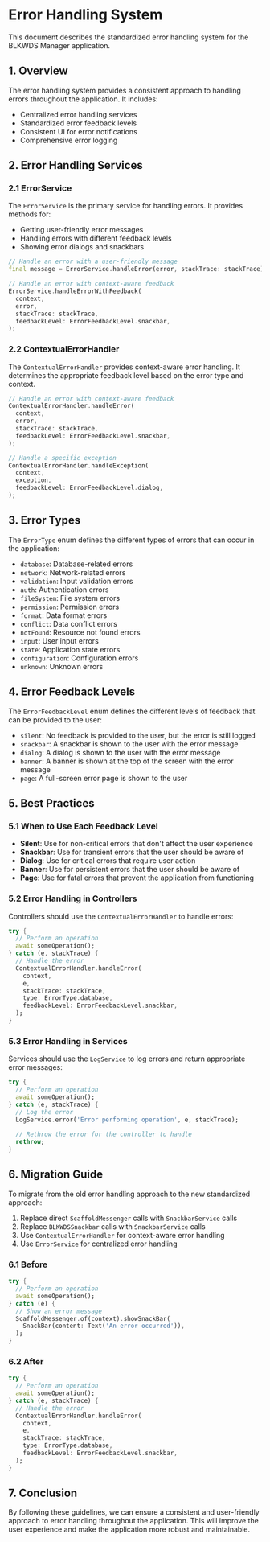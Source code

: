 # Error Handling System

This document describes the standardized error handling system for the BLKWDS Manager application.

## 1. Overview

The error handling system provides a consistent approach to handling errors throughout the application. It includes:

- Centralized error handling services
- Standardized error feedback levels
- Consistent UI for error notifications
- Comprehensive error logging

## 2. Error Handling Services

### 2.1 ErrorService

The `ErrorService` is the primary service for handling errors. It provides methods for:

- Getting user-friendly error messages
- Handling errors with different feedback levels
- Showing error dialogs and snackbars

```dart
// Handle an error with a user-friendly message
final message = ErrorService.handleError(error, stackTrace: stackTrace);

// Handle an error with context-aware feedback
ErrorService.handleErrorWithFeedback(
  context,
  error,
  stackTrace: stackTrace,
  feedbackLevel: ErrorFeedbackLevel.snackbar,
);
```

### 2.2 ContextualErrorHandler

The `ContextualErrorHandler` provides context-aware error handling. It determines the appropriate feedback level based on the error type and context.

```dart
// Handle an error with context-aware feedback
ContextualErrorHandler.handleError(
  context,
  error,
  stackTrace: stackTrace,
  feedbackLevel: ErrorFeedbackLevel.snackbar,
);

// Handle a specific exception
ContextualErrorHandler.handleException(
  context,
  exception,
  feedbackLevel: ErrorFeedbackLevel.dialog,
);
```

## 3. Error Types

The `ErrorType` enum defines the different types of errors that can occur in the application:

- `database`: Database-related errors
- `network`: Network-related errors
- `validation`: Input validation errors
- `auth`: Authentication errors
- `fileSystem`: File system errors
- `permission`: Permission errors
- `format`: Data format errors
- `conflict`: Data conflict errors
- `notFound`: Resource not found errors
- `input`: User input errors
- `state`: Application state errors
- `configuration`: Configuration errors
- `unknown`: Unknown errors

## 4. Error Feedback Levels

The `ErrorFeedbackLevel` enum defines the different levels of feedback that can be provided to the user:

- `silent`: No feedback is provided to the user, but the error is still logged
- `snackbar`: A snackbar is shown to the user with the error message
- `dialog`: A dialog is shown to the user with the error message
- `banner`: A banner is shown at the top of the screen with the error message
- `page`: A full-screen error page is shown to the user

## 5. Best Practices

### 5.1 When to Use Each Feedback Level

- **Silent**: Use for non-critical errors that don't affect the user experience
- **Snackbar**: Use for transient errors that the user should be aware of
- **Dialog**: Use for critical errors that require user action
- **Banner**: Use for persistent errors that the user should be aware of
- **Page**: Use for fatal errors that prevent the application from functioning

### 5.2 Error Handling in Controllers

Controllers should use the `ContextualErrorHandler` to handle errors:

```dart
try {
  // Perform an operation
  await someOperation();
} catch (e, stackTrace) {
  // Handle the error
  ContextualErrorHandler.handleError(
    context,
    e,
    stackTrace: stackTrace,
    type: ErrorType.database,
    feedbackLevel: ErrorFeedbackLevel.snackbar,
  );
}
```

### 5.3 Error Handling in Services

Services should use the `LogService` to log errors and return appropriate error messages:

```dart
try {
  // Perform an operation
  await someOperation();
} catch (e, stackTrace) {
  // Log the error
  LogService.error('Error performing operation', e, stackTrace);
  
  // Rethrow the error for the controller to handle
  rethrow;
}
```

## 6. Migration Guide

To migrate from the old error handling approach to the new standardized approach:

1. Replace direct `ScaffoldMessenger` calls with `SnackbarService` calls
2. Replace `BLKWDSSnackbar` calls with `SnackbarService` calls
3. Use `ContextualErrorHandler` for context-aware error handling
4. Use `ErrorService` for centralized error handling

### 6.1 Before

```dart
try {
  // Perform an operation
  await someOperation();
} catch (e) {
  // Show an error message
  ScaffoldMessenger.of(context).showSnackBar(
    SnackBar(content: Text('An error occurred')),
  );
}
```

### 6.2 After

```dart
try {
  // Perform an operation
  await someOperation();
} catch (e, stackTrace) {
  // Handle the error
  ContextualErrorHandler.handleError(
    context,
    e,
    stackTrace: stackTrace,
    type: ErrorType.database,
    feedbackLevel: ErrorFeedbackLevel.snackbar,
  );
}
```

## 7. Conclusion

By following these guidelines, we can ensure a consistent and user-friendly approach to error handling throughout the application. This will improve the user experience and make the application more robust and maintainable.

